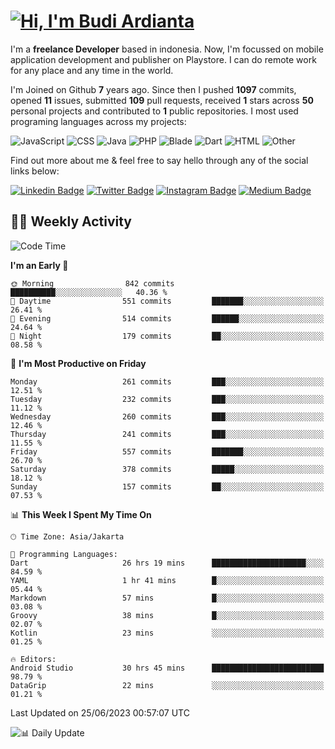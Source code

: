 # [![Hi, I'm Budi Ardianta](https://readme-typing-svg.herokuapp.com?size=24&vCenter=true&lines=%F0%9F%91%8B+Hi%2C+I'm+Budi+Ardianta+;%F0%9F%92%BB+Android+And+Web+Developer+)](https://git.io/typing-svg)

I'm a **freelance Developer** based in indonesia. Now, I'm focussed on mobile application development and publisher on Playstore. I can do remote work for any place and any time in the world.

I'm Joined on Github **7** years ago. Since then I pushed **1097** commits, opened **11** issues, submitted **109** pull requests, received **1** stars across **50** personal projects and contributed to **1** public repositories.
I most used programing languages across my projects:

![JavaScript](https://img.shields.io/badge/-JavaScript-%23f1e05a?style=flat&logo=JavaScript&logoColor=white)
![CSS](https://img.shields.io/badge/-CSS-%23563d7c?style=flat&logo=CSS&logoColor=white)
![Java](https://img.shields.io/badge/-Java-%23b07219?style=flat&logo=Java&logoColor=white)
![PHP](https://img.shields.io/badge/-PHP-%234F5D95?style=flat&logo=PHP&logoColor=white)
![Blade](https://img.shields.io/badge/-Blade-%23f7523f?style=flat&logo=Blade&logoColor=white)
![Dart](https://img.shields.io/badge/-Dart-%2300B4AB?style=flat&logo=Dart&logoColor=white)
![HTML](https://img.shields.io/badge/-HTML-%23e34c26?style=flat&logo=HTML&logoColor=white)
![Other](https://img.shields.io/badge/-Other-%23ededed?style=flat&logo=Other&logoColor=white)

Find out more about me & feel free to say hello through any of the social links below:

[![Linkedin Badge](https://img.shields.io/badge/-budiardianata-blue?style=flat&logo=Linkedin&logoColor=white&link=https://www.linkedin.com/in/budiardianata/)](https://www.linkedin.com/in/budiardianata/)
[![Twitter Badge](https://img.shields.io/badge/-budiardianata-%231DA1F2.svg?style=flat&logo=twitter&logoColor=white&link=https://www.twitter.com/budiardianata)](https://www.linkedin.com/in/budiardianata/)
[![Instagram Badge](https://img.shields.io/badge/-budiardianata-purple?style=flat&logo=instagram&logoColor=white&link=https://instagram.com/budiardianata/)](https://instagram.com/budiardianata)
[![Medium Badge](https://img.shields.io/badge/-@budiardianata-%2312100E.svg?style=flat&logo=Medium&logoColor=white&link=https://medium.com/@budiardianata/)](https://medium.com/@budiardianata)

## 👨‍💻 Weekly Activity
<!--START_SECTION:waka-->
![Code Time](http://img.shields.io/badge/Code%20Time-1%2C831%20hrs%2053%20mins-blue)

**I'm an Early 🐤** 

```text
🌞 Morning                842 commits         ██████████░░░░░░░░░░░░░░░   40.36 % 
🌆 Daytime                551 commits         ███████░░░░░░░░░░░░░░░░░░   26.41 % 
🌃 Evening                514 commits         ██████░░░░░░░░░░░░░░░░░░░   24.64 % 
🌙 Night                  179 commits         ██░░░░░░░░░░░░░░░░░░░░░░░   08.58 % 
```
📅 **I'm Most Productive on Friday** 

```text
Monday                   261 commits         ███░░░░░░░░░░░░░░░░░░░░░░   12.51 % 
Tuesday                  232 commits         ███░░░░░░░░░░░░░░░░░░░░░░   11.12 % 
Wednesday                260 commits         ███░░░░░░░░░░░░░░░░░░░░░░   12.46 % 
Thursday                 241 commits         ███░░░░░░░░░░░░░░░░░░░░░░   11.55 % 
Friday                   557 commits         ███████░░░░░░░░░░░░░░░░░░   26.70 % 
Saturday                 378 commits         █████░░░░░░░░░░░░░░░░░░░░   18.12 % 
Sunday                   157 commits         ██░░░░░░░░░░░░░░░░░░░░░░░   07.53 % 
```


📊 **This Week I Spent My Time On** 

```text
🕑︎ Time Zone: Asia/Jakarta

💬 Programming Languages: 
Dart                     26 hrs 19 mins      █████████████████████░░░░   84.59 % 
YAML                     1 hr 41 mins        █░░░░░░░░░░░░░░░░░░░░░░░░   05.44 % 
Markdown                 57 mins             █░░░░░░░░░░░░░░░░░░░░░░░░   03.08 % 
Groovy                   38 mins             █░░░░░░░░░░░░░░░░░░░░░░░░   02.07 % 
Kotlin                   23 mins             ░░░░░░░░░░░░░░░░░░░░░░░░░   01.25 % 

🔥 Editors: 
Android Studio           30 hrs 45 mins      █████████████████████████   98.79 % 
DataGrip                 22 mins             ░░░░░░░░░░░░░░░░░░░░░░░░░   01.21 % 
```


 Last Updated on 25/06/2023 00:57:07 UTC
<!--END_SECTION:waka-->

![📊 Daily Update](https://github.com/budiardianata/budiardianata/actions/workflows/update-activity.yml/badge.svg)
